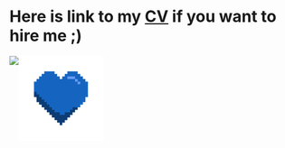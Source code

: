 # Here is link to my [CV](https://mnik01.vercel.app/cv) if you want to hire me ;)

<div style="display: flex;">
<picture>
  <source
    srcset="https://github-readme-stats.vercel.app/api?username=mnik01&show_icons=true&hide=stars&theme=dark"
    media="(prefers-color-scheme: dark)"
  />
  <source
    srcset="https://github-readme-stats.vercel.app/api?username=mnik01&show_icons=true&hide=stars"
    media="(prefers-color-scheme: light), (prefers-color-scheme: no-preference)"
  />
  <img src="https://github-readme-stats.vercel.app/api?username=mnik01&show_icons=true&hide=stars" />
</picture>
  <img style="width: 150px; height: 150px;" src="./heart.gif">
</div>
